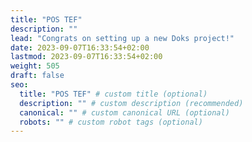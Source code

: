 ```yaml
---
title: "POS TEF"
description: ""
lead: "Congrats on setting up a new Doks project!"
date: 2023-09-07T16:33:54+02:00
lastmod: 2023-09-07T16:33:54+02:00
weight: 505
draft: false
seo:
  title: "POS TEF" # custom title (optional)
  description: "" # custom description (recommended)
  canonical: "" # custom canonical URL (optional)
  robots: "" # custom robot tags (optional)
---
```

